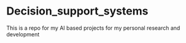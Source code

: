 # Decision_support_systems
This is a repo for my AI based projects for my personal research and development
